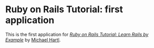 # Ruby on Rails Tutorial: first application

This is the first application for
[*Ruby on Rails Tutorial: Learn Rails by Example*](http://railstutorial.org/)
by [Michael Hartl](http://michaelhart.com/).
